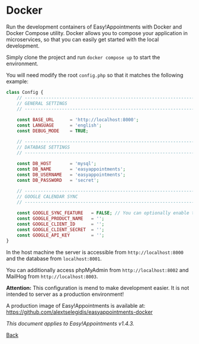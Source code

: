 # Docker

Run the development containers of Easy!Appointments with Docker and Docker Compose utility. Docker allows you to compose
your application in microservices, so that you can easily get started with the local development.

Simply clone the project and run `docker compose up` to start the environment.

You will need modify the root `config.php` so that it matches the following example:

```php 
class Config {
    // ------------------------------------------------------------------------
    // GENERAL SETTINGS
    // ------------------------------------------------------------------------
    
    const BASE_URL      = 'http://localhost:8000'; 
    const LANGUAGE      = 'english';
    const DEBUG_MODE    = TRUE;

    // ------------------------------------------------------------------------
    // DATABASE SETTINGS
    // ------------------------------------------------------------------------
    
    const DB_HOST       = 'mysql';
    const DB_NAME       = 'easyappointments';
    const DB_USERNAME   = 'easyappointments';
    const DB_PASSWORD   = 'secret';

    // ------------------------------------------------------------------------
    // GOOGLE CALENDAR SYNC
    // ------------------------------------------------------------------------
    
    const GOOGLE_SYNC_FEATURE   = FALSE; // You can optionally enable the Google Sync feature. 
    const GOOGLE_PRODUCT_NAME   = '';
    const GOOGLE_CLIENT_ID      = '';
    const GOOGLE_CLIENT_SECRET  = '';
    const GOOGLE_API_KEY        = '';
}
```

In the host machine the server is accessible from `http://localhost:8000` and the database from `localhost:8001`.

You can additionally access phpMyAdmin from `http://localhost:8002` and MailHog from `http://localhost:8003`.

**Attention:** This configuration is mend to make development easier. It is not intended to server as a production
environment!

A production image of Easy!Appointments is available at: https://github.com/alextselegidis/easyappointments-docker

*This document applies to Easy!Appointments v1.4.3.*

[Back](readme.md)
